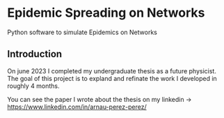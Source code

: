 # Epidemic Spreading on Networks

Python software to simulate Epidemics on Networks

## Introduction

On june 2023 I completed my undergraduate thesis as a future physicist. The goal of this project is to expland and refinate the work I developed in roughly 4 months.

You can see the paper I wrote about the thesis on my linkedin -> https://www.linkedin.com/in/arnau-perez-perez/